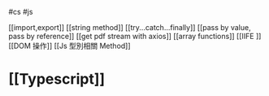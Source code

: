 #cs #js

[[import,export]]
[[string method]]
[[try...catch...finally]]
[[pass by value, pass by reference]]
[[get pdf stream with axios]]
[[array functions]]
[[IIFE ]]
[[DOM 操作]]
[[Js 型別相關 Method]]

# [[Typescript]]

